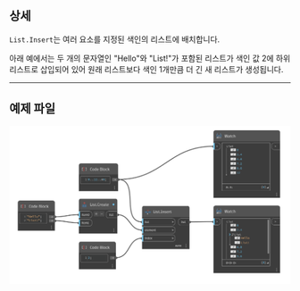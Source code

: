 ## 상세
`List.Insert`는 여러 요소를 지정된 색인의 리스트에 배치합니다.

아래 예에서는 두 개의 문자열인 "Hello"와 "List!"가 포함된 리스트가 색인 값 2에 하위 리스트로 삽입되어 있어 원래 리스트보다 색인 1개만큼 더 긴 새 리스트가 생성됩니다.

___
## 예제 파일

![List.Insert](./DSCore.List.Insert_img.jpg)
